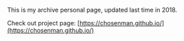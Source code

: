 This is my archive personal page, updated last time in 2018.

Check out project page: [https://chosenman.github.io/](https://chosenman.github.io/)
